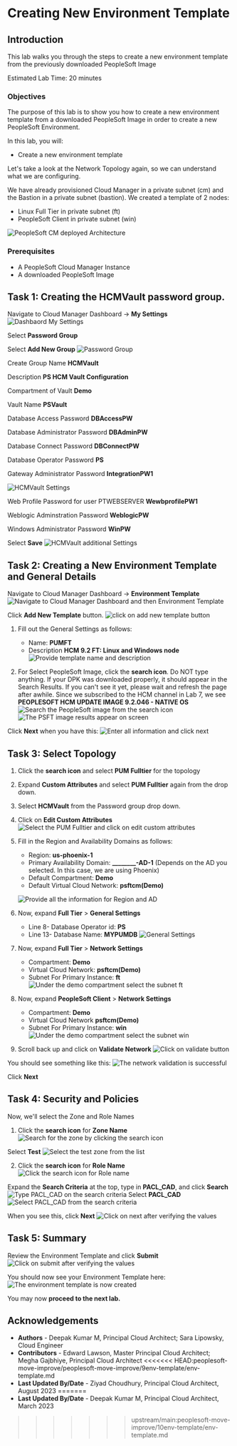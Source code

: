 # Creating New Environment Template

## Introduction

This lab walks you through the steps to create a new environment template from the previously downloaded PeopleSoft Image

Estimated Lab Time: 20 minutes

### Objectives
The purpose of this lab is to show you how to create a new environment template from a downloaded PeopleSoft Image in order to create a new PeopleSoft Environment.

In this lab, you will:
* Create a new environment template

Let's take a look at the Network Topology again, so we can understand what we are configuring.

We have already provisioned Cloud Manager in a private subnet (cm) and the Bastion in a private subnet (bastion). We created a template of 2 nodes:
* Linux Full Tier in private subnet (ft)
* PeopleSoft Client in private subnet (win)


![PeopleSoft CM deployed Architecture](./images/architecture.png "")

### Prerequisites
- A PeopleSoft Cloud Manager Instance
- A downloaded PeopleSoft Image

## Task 1: Creating the HCMVault password group. 
Navigate to Cloud Manager Dashboard ->  **My Settings**
![Dashbaord My Settings](./images/Mysettings.png "")

Select **Password Group**

Select **Add New Group**
![Password Group](./images/Password_Group.png "")


Create Group Name **HCMVault**

Description **PS HCM Vault Configuration**

Compartment of Vault **Demo**

Vault Name **PSVault**

Database Access Password **DBAccessPW**

Database Administrator Password **DBAdminPW**

Database Connect Password **DBConnectPW**

Database Operator Password **PS**

Gateway Administrator Password **IntegrationPW1**


![HCMVault Settings](./images/HCMVaultSettings.png "")

Web Profile Password for user PTWEBSERVER  **WewbprofilePW1**

Weblogic Adminstration Password  **WeblogicPW**

Windows Administrator Password **WinPW**

Select **Save**
![HCMVault additional Settings](./images/HCMVaultsettings2.png "")
## Task 2: Creating a New Environment Template and General Details

Navigate to Cloud Manager Dashboard -> **Environment Template**
    ![Navigate to Cloud Manager Dashboard  and then Environment Template](./images/dashtemp.png "")
 
Click **Add New Template** button.
    ![click on add new template button](./images/addtemp.png "")

1. Fill out the General Settings as follows:
    - Name: **PUMFT**
    - Description **HCM 9.2 FT: Linux and Windows node**
    ![Provide template name and description](./images/tempnamedescription.png "")

2. For Select PeopleSoft Image, click the **search icon**. Do NOT type anything. If your DPK was downloaded properly, it should appear in the Search Results. If you can't see it yet, please wait and refresh the page after awhile. Since we subscribed to the HCM channel in Lab 7, we see **PEOPLESOFT HCM UPDATE IMAGE 9.2.046 - NATIVE OS** 
    ![Search the PeopleSoft image from the search icon](./images/imagesearch.png "")
    ![The PSFT image results appear on screen](./images/hcmsearch.png "")

  Click **Next** when you have this:
    ![Enter all information and click next ](./images/tempname.png "")

## Task 3: Select Topology

1. Click the **search icon** and select **PUM Fulltier** for the topology
2. Expand **Custom Attributes** and select **PUM Fulltier** again from the drop down.
3. Select **HCMVault** from the Password group drop down.
3. Click on **Edit Custom Attributes**
    ![Select the PUM Fulltier and click on edit custom attributes](./images/selecttopv2.png "")
4. Fill in the Region and Availability Domains as follows:
    * Region: **us-phoenix-1**
    * Primary Availability Domain: **________-AD-1** (Depends on the AD you selected. In this case, we are using Phoenix)
    * Default Compartment: **Demo**
    * Default Virtual Cloud Network: **psftcm(Demo)** 
    
    ![Provide all the information for Region and AD](./images/regioninfo.png "")

5. Now, expand **Full Tier** > **General Settings**
    * Line 8-  Database Operator id: **PS**
    * Line 13- Database Name: **MYPUMDB** 
    ![General Settings](./images/gensettings.png "")

6. Now, expand **Full Tier** > **Network Settings**
    * Compartment: **Demo**
    * Virtual Cloud Network: **psftcm(Demo)**
    * Subnet For Primary Instance: **ft**
    ![Under the demo compartment select the subnet ft](./images/ftnetwork.png "")

7. Now, expand **PeopleSoft Client** > **Network Settings**
    * Compartment: **Demo**
    * Virtual Cloud Network **psftcm(Demo)**
    * Subnet For Primary Instance: **win**
    ![Under the demo compartment select the subnet win](./images/winnetwork.png "")

8. Scroll back up and click on **Validate Network**
    ![Click on validate button](./images/validatenetwork.png "")

  You should see something like this:
    ![The network validation is successful](./images/validationok.png "")

Click **Next**

## Task 4: Security and Policies

Now, we'll select the Zone and Role Names

1. Click the **search icon** for **Zone Name**
    ![Search for the zone by clicking the search icon](./images/searchzone.png "")

  Select **Test**
    ![Select the test zone from the list](./images/searchtest.png "")

2. Click the **search icon** for **Role Name**
    ![Click the search icon for Role name](./images/searchrole.png "")

  Expand the **Search Criteria** at the top, type in **PACL\_CAD**, and click **Search**
    ![Type PACL_CAD on the search criteria](./images/searchrole1.png "")
  Select **PACL\_CAD**
    ![Select PACL_CAD from the search criteria](./images/searchrole2.png "")

When you see this, click **Next**
  ![Click on next after verifying the values](./images/17next.png "")


## Task 5: Summary

Review the Environment Template and click **Submit**
    ![Click on submit after verifying the values](./images/submit.png "")

You should now see your Environment Template here:
    ![The environment template is now created](./images/finishedtemp.png "")


You may now **proceed to the next lab.**


## Acknowledgements
* **Authors** - Deepak Kumar M, Principal Cloud Architect; Sara Lipowsky, Cloud Engineer
* **Contributors** - Edward Lawson, Master Principal Cloud Architect; Megha Gajbhiye, Principal Cloud Architect
<<<<<<< HEAD:peoplesoft-move-improve/peoplesoft-move-improve/9env-template/env-template.md
* **Last Updated By/Date** - Ziyad Choudhury, Principal Cloud Architect, August 2023
=======
* **Last Updated By/Date** - Deepak Kumar M, Principal Cloud Architect, March 2023
>>>>>>> upstream/main:peoplesoft-move-improve/10env-template/env-template.md

